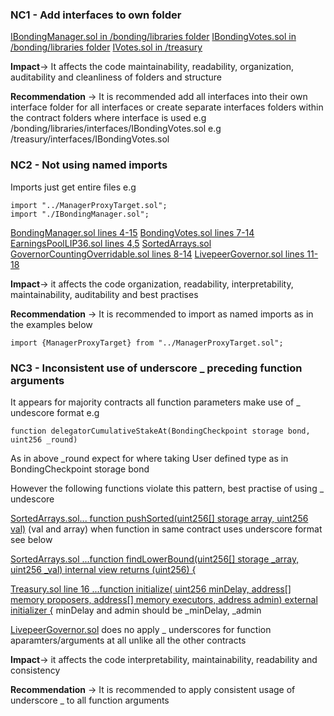  ### NC1 - Add interfaces to own folder 

[IBondingManager.sol in /bonding/libraries folder](https://github.com/code-423n4/2023-08-livepeer/blob/main/contracts/bonding/IBondingManager.sol)
[IBondingVotes.sol in /bonding/libraries folder](https://github.com/code-423n4/2023-08-livepeer/blob/main/contracts/bonding/IBondingVotes.sol)
[IVotes.sol in /treasury](https://github.com/code-423n4/2023-08-livepeer/blob/main/contracts/treasury/IVotes.sol)

**Impact**-> It affects the code  maintainability, readability, organization, auditability and cleanliness of folders and structure 

**Recommendation** -> It is recommended add all interfaces into their own interface folder for all interfaces or create separate interfaces folders within the contract folders where interface is used 
e.g /bonding/libraries/interfaces/IBondingVotes.sol
e.g /treasury/interfaces/IBondingVotes.sol


### NC2 - Not using named imports 

Imports just get entire files e.g 
```solidity 
import "../ManagerProxyTarget.sol";
import "./IBondingManager.sol";
```
[BondingManager.sol lines 4-15](https://github.com/code-423n4/2023-08-livepeer/blob/a3d801fa4690119b6f96aeb5508e58d752bda5bc/contracts/bonding/BondingManager.sol#L4C1-L15C30)
[BondingVotes.sol lines 7-14](https://github.com/code-423n4/2023-08-livepeer/blob/a3d801fa4690119b6f96aeb5508e58d752bda5bc/contracts/bonding/BondingVotes.sol#L7)
[EarningsPoolLIP36.sol
 lines 4,5](https://github.com/code-423n4/2023-08-livepeer/blob/a3d801fa4690119b6f96aeb5508e58d752bda5bc/contracts/bonding/libraries/EarningsPoolLIP36.sol#L4)
[SortedArrays.sol](https://github.com/code-423n4/2023-08-livepeer/blob/a3d801fa4690119b6f96aeb5508e58d752bda5bc/contracts/bonding/libraries/SortedArrays.sol#L4)
[GovernorCountingOverridable.sol lines 8-14](https://github.com/code-423n4/2023-08-livepeer/blob/a3d801fa4690119b6f96aeb5508e58d752bda5bc/contracts/treasury/GovernorCountingOverridable.sol#L8)
[LivepeerGovernor.sol lines 11-18](https://github.com/code-423n4/2023-08-livepeer/blob/a3d801fa4690119b6f96aeb5508e58d752bda5bc/contracts/treasury/LivepeerGovernor.sol#L11)

**Impact**-> it affects the code organization, readability, interpretability, maintainability, auditability and best practises 

**Recommendation** -> It is recommended to import as named imports as in the examples below 
```solidity
import {ManagerProxyTarget} from "../ManagerProxyTarget.sol";
```

### NC3 - Inconsistent use of underscore _ preceding function arguments

It appears for majority contracts all function parameters make use of _ undescore format e.g
```solidity 
function delegatorCumulativeStakeAt(BondingCheckpoint storage bond, uint256 _round)
```
As in above _round expect for where taking User defined type as in BondingCheckpoint storage bond

However the following functions violate this pattern, best practise of using _ undescore

[SortedArrays.sol... function pushSorted(uint256[] storage array, uint256 val)](https://github.com/code-423n4/2023-08-livepeer/blob/a3d801fa4690119b6f96aeb5508e58d752bda5bc/contracts/bonding/libraries/SortedArrays.sol#L64C5-L64C62) (val and array) when function in same contract uses underscore format see below 

[SortedArrays.sol ...function findLowerBound(uint256[] storage _array, uint256 _val) internal view returns (uint256) {](https://github.com/code-423n4/2023-08-livepeer/blob/a3d801fa4690119b6f96aeb5508e58d752bda5bc/contracts/bonding/libraries/SortedArrays.sol#L28C4-L28C102)

[Treasury.sol line 16 ...function initialize( uint256 minDelay, address[] memory proposers, address[] memory executors, address admin) external initializer {](https://github.com/code-423n4/2023-08-livepeer/blob/a3d801fa4690119b6f96aeb5508e58d752bda5bc/contracts/treasury/Treasury.sol#L16C1-L16C1) 
minDelay and admin should be _minDelay, _admin

[LivepeerGovernor.sol](https://github.com/code-423n4/2023-08-livepeer/blob/main/contracts/treasury/LivepeerGovernor.sol#L11) does no apply _ underscores for function aparamters/arguments at all unlike all the other contracts 

**Impact**-> it affects the code interpretability, maintainability, readability and consistency

**Recommendation** -> It is recommended to apply consistent usage of underscore _ to all function arguments

